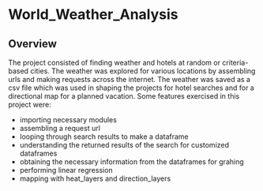 # World_Weather_Analysis

## Overview

The project consisted of finding weather and hotels at random or criteria-based cities.  The weather was explored for various locations by assembling urls and making requests across the internet.  The weather was saved as a csv file which was used in shaping the projects for hotel searches and for a directional map for a planned vacation.  Some features exercised in this project were:
- importing necessary modules
- assembling a request url
- looping through search results to make a dataframe
- understanding the returned results of the search for customized dataframes
- obtaining the necessary information from the dataframes for grahing 
- performing linear regression
- mapping with heat_layers and direction_layers
